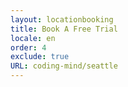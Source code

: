 ```yaml
---
layout: locationbooking
title: Book A Free Trial
locale: en
order: 4
exclude: true
URL: coding-mind/seattle
---
```

